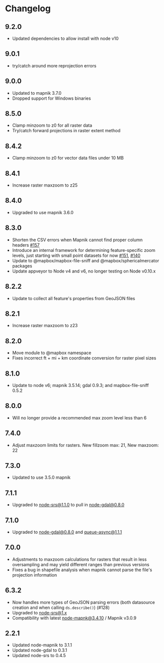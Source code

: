 # Changelog

## 9.2.0

- Updated dependencies to allow install with node v10

## 9.0.1

- try/catch around more reprojection errors

## 9.0.0

- Updated to mapnik 3.7.0
- Dropped support for Windows binaries

## 8.5.0

- Clamp minzoom to z0 for all raster data
- Try/catch forward projections in raster extent method

## 8.4.2

- Clamp minzoom to z0 for vector data files under 10 MB

## 8.4.1

- Increase raster maxzoom to z25

## 8.4.0

- Upgraded to use mapnik 3.6.0

## 8.3.0

- Shorten the CSV errors when Mapnik cannot find proper column headers [#157](https://github.com/mapbox/mapnik-omnivore/issues/157)
- Introduce an internal framework for determining feature-specific zoom levels, just starting with small point datasets for now [#151](https://github.com/mapbox/mapnik-omnivore/issues/151), [#140](https://github.com/mapbox/mapnik-omnivore/issues/140)
- Update to @mapbox/mapbox-file-sniff and @mapbox/sphericalmercator packages
- Update appveyor to Node v4 and v6, no longer testing on Node v0.10.x

## 8.2.2

- Update to collect all feature's properties from GeoJSON files

## 8.2.1

- Increase raster maxzoom to z23

## 8.2.0

- Move module to @mapbox namespace
- Fixes incorrect ft + mi + km coordinate conversion for raster pixel sizes

## 8.1.0

 - Update to node v6; mapnik 3.5.14; gdal 0.9.3; and mapbox-file-sniff 0.5.2

## 8.0.0

 - Will no longer provide a recommended max zoom level less than 6

## 7.4.0

 - Adjust maxzoom limits for rasters. New fillzoom max: 21, New maxzoom: 22

## 7.3.0

 - Updated to use 3.5.0 mapnik

## 7.1.1

 - Upgraded to node-srs@1.1.0 to pull in node-gdal@0.8.0

## 7.1.0

 - Upgraded to node-gdal@0.8.0 and queue-async@1.1.1

## 7.0.0

 - Adjustments to maxzoom calculations for rasters that result in less oversampling and may yield different ranges than previous versions
 - Fixes a bug in shapefile analysis when mapnik cannot parse the file's projection information

## 6.3.2

 - Now handles more types of GeoJSON parsing errors (both datasource creation and when calling `ds.describe()`) (#128)
 - Upgraded to node-srs@1.x
 - Compatibility with latest node-mapnk@3.4.10 / Mapnik v3.0.9

## 2.2.1

 - Updated node-mapnik to 3.1.1
 - Updated node-gdal to 0.3.1
 - Updated node-srs to 0.4.5
